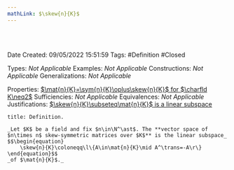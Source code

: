 ```yaml
---
mathLink: $\skew{n}{K}$
---
```


<br />
<br />

Date Created: 09/05/2022 15:51:59
Tags: #Definition #Closed

Types: _Not Applicable_
Examples: _Not Applicable_
Constructions: _Not Applicable_
Generalizations: _Not Applicable_

Properties: [$\mat{n}{K}=\sym{n}{K}\oplus\skew{n}{K}$ for $\charfld K\neq2$](Symmetric%20and%20skew-symmetric%20decomposition%20of%20matrices.md)
Sufficiencies: _Not Applicable_
Equivalences: _Not Applicable_
Justifications: [$\skew{n}{K}\subseteq\mat{n}{K}$ is a linear subspace](Skew-symmetric%20matrices%20form%20a%20linear%20subspace%20of%20set%20of%20matrices.md)

``` ad-Definition
title: Definition.

_Let $K$ be a field and fix $n\in\N^\ast$. The **vector space of $n\times n$ skew-symmetric matrices over $K$** is the linear subspace_
$$\begin{equation}
    \skew{n}{K}\coloneqq\l\{A\in\mat{n}{K}\mid A^\trans=-A\r\}
\end{equation}$$
_of $\mat{n}{K}$._

```

